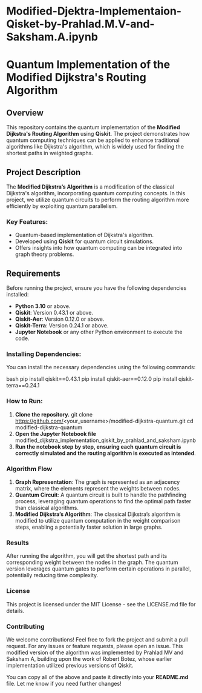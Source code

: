 # Modified-Djektra-Implementaion-Qisket-by-Prahlad.M.V-and-Saksham.A.ipynb
# Quantum Implementation of the Modified Dijkstra's Routing Algorithm

## Overview
This repository contains the quantum implementation of the **Modified Dijkstra's Routing Algorithm** using **Qiskit**. The project demonstrates how quantum computing techniques can be applied to enhance traditional algorithms like Dijkstra's algorithm, which is widely used for finding the shortest paths in weighted graphs.

## Project Description
The **Modified Dijkstra’s Algorithm** is a modification of the classical Dijkstra's algorithm, incorporating quantum computing concepts. In this project, we utilize quantum circuits to perform the routing algorithm more efficiently by exploiting quantum parallelism.

### Key Features:
- Quantum-based implementation of Dijkstra's algorithm.
- Developed using **Qiskit** for quantum circuit simulations.
- Offers insights into how quantum computing can be integrated into graph theory problems.

## Requirements
Before running the project, ensure you have the following dependencies installed:

- **Python 3.10** or above.
- **Qiskit**: Version 0.43.1 or above.
- **Qiskit-Aer**: Version 0.12.0 or above.
- **Qiskit-Terra**: Version 0.24.1 or above.
- **Jupyter Notebook** or any other Python environment to execute the code.

### Installing Dependencies:
You can install the necessary dependencies using the following commands:

bash
pip install qiskit==0.43.1
pip install qiskit-aer==0.12.0
pip install qiskit-terra==0.24.1

### How to Run:
1. **Clone the repository.**
git clone https://github.com/<your_username>/modified-dijkstra-quantum.git
cd modified-dijkstra-quantum
2. **Open the Jupyter Notebook file** modified_dijkstra_implementation_qiskit_by_prahlad_and_saksham.ipynb
3. **Run the notebook step by step, ensuring each quantum circuit is correctly simulated and the routing algorithm is executed as intended**.

### Algorithm Flow
1. **Graph Representation**: The graph is represented as an adjacency matrix, where the elements represent the weights between nodes.
2. **Quantum Circuit**: A quantum circuit is built to handle the pathfinding process, leveraging quantum operations to find the optimal path faster than classical algorithms.
3. **Modified Dijkstra’s Algorithm**: The classical Dijkstra’s algorithm is modified to utilize quantum computation in the weight comparison steps, enabling a potentially faster solution in large graphs.

### Results
After running the algorithm, you will get the shortest path and its corresponding weight between the nodes in the graph. The quantum version leverages quantum gates to perform certain operations in parallel, potentially reducing time complexity.

### License
This project is licensed under the MIT License - see the LICENSE.md file for details.

### Contributing
We welcome contributions! Feel free to fork the project and submit a pull request. For any issues or feature requests, please open an issue. This modified version of the algorithm was implemented by Prahlad MV and Saksham A, building upon the work of Robert Botez, whose earlier implementation utilized previous versions of Qiskit.

You can copy all of the above and paste it directly into your **README.md** file. Let me know if you need further changes!
